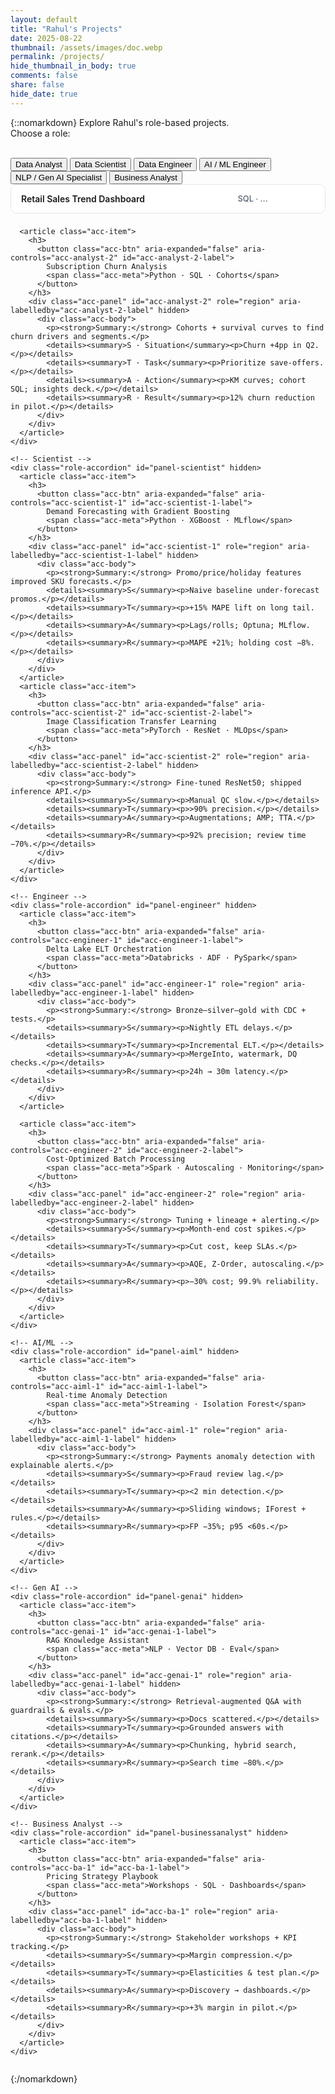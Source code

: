 ```yaml
---
layout: default
title: "Rahul's Projects"
date: 2025-08-22
thumbnail: /assets/images/doc.webp
permalink: /projects/
hide_thumbnail_in_body: true
comments: false
share: false
hide_date: true
---
```


{::nomarkdown}
<span id="role-summary" class="role-summary" aria-live="polite">
  Explore Rahul's role-based projects.
</span>
<br/>
Choose a role:
<br/><br/>

<div class="role-gallery">
  <!-- Left: your existing vertical / mobile-swipeable role menu -->
  <nav class="role-menu" aria-label="Choose a role">
    <button class="role-btn active" data-role="analyst" aria-current="page">Data Analyst</button>
    <button class="role-btn" data-role="scientist">Data Scientist</button>
    <button class="role-btn" data-role="engineer">Data Engineer</button>
    <button class="role-btn" data-role="aiml">AI / ML Engineer</button>
    <button class="role-btn" data-role="genai">NLP / Gen AI Specialist</button>
    <button class="role-btn" data-role="businessanalyst">Business Analyst</button>
  </nav>

  <!-- Right: keep the same container class you already style -->
  <section class="role-slideshows">
    <!-- Analyst (default visible) -->
    <div class="role-accordion" id="panel-analyst">
      <article class="acc-item">
        <span class="acc-head">
          <button class="acc-btn" aria-expanded="false" aria-controls="acc-analyst-1" id="acc-analyst-1-label">
            Retail Sales Trend Dashboard
            <span class="acc-meta">SQL · Power BI · A/B</span>
          </button>
        </span>
        <div class="acc-panel" id="acc-analyst-1" role="region" aria-labelledby="acc-analyst-1-label" hidden>
          <div class="acc-body">
            <p><strong>Summary:</strong> Weekly revenue, conversion, and cohort retention from clickstream + orders.</p>
            <details><summary>S · Situation</summary><p>Conflicting KPIs across teams.</p></details>
            <details><summary>T · Task</summary><p>Single source of truth dashboard.</p></details>
            <details><summary>A · Action</summary><p>SQL windows, semantic model, drilldowns.</p></details>
            <details><summary>R · Result</summary><p>Reporting time cut 6h → 30m.</p></details>
          </div>
        </div>
      </article>

      <article class="acc-item">
        <h3>
          <button class="acc-btn" aria-expanded="false" aria-controls="acc-analyst-2" id="acc-analyst-2-label">
            Subscription Churn Analysis
            <span class="acc-meta">Python · SQL · Cohorts</span>
          </button>
        </h3>
        <div class="acc-panel" id="acc-analyst-2" role="region" aria-labelledby="acc-analyst-2-label" hidden>
          <div class="acc-body">
            <p><strong>Summary:</strong> Cohorts + survival curves to find churn drivers and segments.</p>
            <details><summary>S · Situation</summary><p>Churn +4pp in Q2.</p></details>
            <details><summary>T · Task</summary><p>Prioritize save-offers.</p></details>
            <details><summary>A · Action</summary><p>KM curves; cohort SQL; insights deck.</p></details>
            <details><summary>R · Result</summary><p>12% churn reduction in pilot.</p></details>
          </div>
        </div>
      </article>
    </div>

    <!-- Scientist -->
    <div class="role-accordion" id="panel-scientist" hidden>
      <article class="acc-item">
        <h3>
          <button class="acc-btn" aria-expanded="false" aria-controls="acc-scientist-1" id="acc-scientist-1-label">
            Demand Forecasting with Gradient Boosting
            <span class="acc-meta">Python · XGBoost · MLflow</span>
          </button>
        </h3>
        <div class="acc-panel" id="acc-scientist-1" role="region" aria-labelledby="acc-scientist-1-label" hidden>
          <div class="acc-body">
            <p><strong>Summary:</strong> Promo/price/holiday features improved SKU forecasts.</p>
            <details><summary>S</summary><p>Naive baseline under-forecast promos.</p></details>
            <details><summary>T</summary><p>+15% MAPE lift on long tail.</p></details>
            <details><summary>A</summary><p>Lags/rolls; Optuna; MLflow.</p></details>
            <details><summary>R</summary><p>MAPE +21%; holding cost −8%.</p></details>
          </div>
        </div>
      </article>
      <article class="acc-item">
        <h3>
          <button class="acc-btn" aria-expanded="false" aria-controls="acc-scientist-2" id="acc-scientist-2-label">
            Image Classification Transfer Learning
            <span class="acc-meta">PyTorch · ResNet · MLOps</span>
          </button>
        </h3>
        <div class="acc-panel" id="acc-scientist-2" role="region" aria-labelledby="acc-scientist-2-label" hidden>
          <div class="acc-body">
            <p><strong>Summary:</strong> Fine-tuned ResNet50; shipped inference API.</p>
            <details><summary>S</summary><p>Manual QC slow.</p></details>
            <details><summary>T</summary><p>>90% precision.</p></details>
            <details><summary>A</summary><p>Augmentations; AMP; TTA.</p></details>
            <details><summary>R</summary><p>92% precision; review time −70%.</p></details>
          </div>
        </div>
      </article>
    </div>

    <!-- Engineer -->
    <div class="role-accordion" id="panel-engineer" hidden>
      <article class="acc-item">
        <h3>
          <button class="acc-btn" aria-expanded="false" aria-controls="acc-engineer-1" id="acc-engineer-1-label">
            Delta Lake ELT Orchestration
            <span class="acc-meta">Databricks · ADF · PySpark</span>
          </button>
        </h3>
        <div class="acc-panel" id="acc-engineer-1" role="region" aria-labelledby="acc-engineer-1-label" hidden>
          <div class="acc-body">
            <p><strong>Summary:</strong> Bronze–silver–gold with CDC + tests.</p>
            <details><summary>S</summary><p>Nightly ETL delays.</p></details>
            <details><summary>T</summary><p>Incremental ELT.</p></details>
            <details><summary>A</summary><p>MergeInto, watermark, DQ checks.</p></details>
            <details><summary>R</summary><p>24h → 30m latency.</p></details>
          </div>
        </div>
      </article>

      <article class="acc-item">
        <h3>
          <button class="acc-btn" aria-expanded="false" aria-controls="acc-engineer-2" id="acc-engineer-2-label">
            Cost-Optimized Batch Processing
            <span class="acc-meta">Spark · Autoscaling · Monitoring</span>
          </button>
        </h3>
        <div class="acc-panel" id="acc-engineer-2" role="region" aria-labelledby="acc-engineer-2-label" hidden>
          <div class="acc-body">
            <p><strong>Summary:</strong> Tuning + lineage + alerting.</p>
            <details><summary>S</summary><p>Month-end cost spikes.</p></details>
            <details><summary>T</summary><p>Cut cost, keep SLAs.</p></details>
            <details><summary>A</summary><p>AQE, Z-Order, autoscaling.</p></details>
            <details><summary>R</summary><p>−30% cost; 99.9% reliability.</p></details>
          </div>
        </div>
      </article>
    </div>

    <!-- AI/ML -->
    <div class="role-accordion" id="panel-aiml" hidden>
      <article class="acc-item">
        <h3>
          <button class="acc-btn" aria-expanded="false" aria-controls="acc-aiml-1" id="acc-aiml-1-label">
            Real-time Anomaly Detection
            <span class="acc-meta">Streaming · Isolation Forest</span>
          </button>
        </h3>
        <div class="acc-panel" id="acc-aiml-1" role="region" aria-labelledby="acc-aiml-1-label" hidden>
          <div class="acc-body">
            <p><strong>Summary:</strong> Payments anomaly detection with explainable alerts.</p>
            <details><summary>S</summary><p>Fraud review lag.</p></details>
            <details><summary>T</summary><p><2 min detection.</p></details>
            <details><summary>A</summary><p>Sliding windows; IForest + rules.</p></details>
            <details><summary>R</summary><p>FP −35%; p95 <60s.</p></details>
          </div>
        </div>
      </article>
    </div>

    <!-- Gen AI -->
    <div class="role-accordion" id="panel-genai" hidden>
      <article class="acc-item">
        <h3>
          <button class="acc-btn" aria-expanded="false" aria-controls="acc-genai-1" id="acc-genai-1-label">
            RAG Knowledge Assistant
            <span class="acc-meta">NLP · Vector DB · Eval</span>
          </button>
        </h3>
        <div class="acc-panel" id="acc-genai-1" role="region" aria-labelledby="acc-genai-1-label" hidden>
          <div class="acc-body">
            <p><strong>Summary:</strong> Retrieval-augmented Q&A with guardrails & evals.</p>
            <details><summary>S</summary><p>Docs scattered.</p></details>
            <details><summary>T</summary><p>Grounded answers with citations.</p></details>
            <details><summary>A</summary><p>Chunking, hybrid search, rerank.</p></details>
            <details><summary>R</summary><p>Search time −80%.</p></details>
          </div>
        </div>
      </article>
    </div>

    <!-- Business Analyst -->
    <div class="role-accordion" id="panel-businessanalyst" hidden>
      <article class="acc-item">
        <h3>
          <button class="acc-btn" aria-expanded="false" aria-controls="acc-ba-1" id="acc-ba-1-label">
            Pricing Strategy Playbook
            <span class="acc-meta">Workshops · SQL · Dashboards</span>
          </button>
        </h3>
        <div class="acc-panel" id="acc-ba-1" role="region" aria-labelledby="acc-ba-1-label" hidden>
          <div class="acc-body">
            <p><strong>Summary:</strong> Stakeholder workshops + KPI tracking.</p>
            <details><summary>S</summary><p>Margin compression.</p></details>
            <details><summary>T</summary><p>Elasticities & test plan.</p></details>
            <details><summary>A</summary><p>Discovery → dashboards.</p></details>
            <details><summary>R</summary><p>+3% margin in pilot.</p></details>
          </div>
        </div>
      </article>
    </div>
  </section>
</div>

<!-- Tiny, namespaced accordion styles; keeps your existing layout CSS intact -->
<style>
  .role-accordion{ display:grid; gap:.5rem }
  .acc-item{ border:1px solid #e5e7eb; border-radius:10px; background:#fff; overflow:hidden }
  .acc-btn{ all:unset; display:flex; justify-content:space-between; align-items:baseline; width:100%; padding:.9rem 1rem; cursor:pointer; font-weight:600 }
  .acc-btn:focus{ outline:2px solid #111; outline-offset:2px }
  .acc-meta{ font-size:.8rem; color:#6b7280; margin-left:.75rem }
  .acc-panel[hidden]{ display:none }
  .acc-body{ padding:.25rem 1rem 1rem }
  .acc-body details{ margin:.3rem 0; border-left:3px solid #e5e7eb; padding:.25rem .75rem }
  .acc-body summary{ cursor:pointer }
</style>

<script>
  // Optional per-role summary text
  const ROLE_SUMMARIES = {
    analyst: "Projects focused on SQL, dashboards, and experimentation.",
    scientist: "Projects focused on modeling, features, and evaluation.",
    engineer: "Projects focused on pipelines, orchestration, and reliability.",
    aiml: "Projects focused on streaming detection and platform ops.",
    genai: "Projects focused on RAG, evaluation, and guardrails.",
    businessanalyst: "Projects focused on discovery, KPIs, and alignment."
  };
  const summaryEl = document.getElementById("role-summary");

  function setSummary(role){
    if(!summaryEl) return;
    summaryEl.textContent = ROLE_SUMMARIES[role] || "Explore Rahul's role-based projects.";
    if (window.runWordIconizer) window.runWordIconizer(summaryEl);
  }

  function activateRole(role){
    document.querySelectorAll(".role-btn").forEach(btn => {
      const on = btn.dataset.role === role;
      btn.classList.toggle("active", on);
      btn.setAttribute("aria-current", on ? "page" : "false");
    });
    // Keep your .role-slideshows container; just toggle panels inside it
    document.querySelectorAll(".role-slideshows .role-accordion").forEach(p => p.hidden = true);
    const panel = document.getElementById(`panel-${role}`);
    if(panel) panel.hidden = false;
    setSummary(role);
  }

  // One-open-at-a-time accordion behavior within a role panel
  function wireAccordion(container){
    container.addEventListener("click", (e) => {
      const btn = e.target.closest(".acc-btn");
      if(!btn) return;
      const panelId = btn.getAttribute("aria-controls");
      const panel = document.getElementById(panelId);
      const expanded = btn.getAttribute("aria-expanded") === "true";

      // Close all in this container
      container.querySelectorAll(".acc-btn[aria-expanded='true']").forEach(b => b.setAttribute("aria-expanded","false"));
      container.querySelectorAll(".acc-panel").forEach(p => p.hidden = true);

      // Open selected if it was closed
      if(!expanded){
        btn.setAttribute("aria-expanded","true");
        panel.hidden = false;
        if (window.runWordIconizer) window.runWordIconizer(panel);
      }
    });
  }

  // Wire up role buttons using your existing classes
  document.querySelectorAll(".role-btn").forEach(btn =>
    btn.addEventListener("click", () => activateRole(btn.dataset.role))
  );

  // Wire accordions (per visible/hidden role panel)
  document.querySelectorAll(".role-accordion").forEach(wireAccordion);

  // Default role
  activateRole("analyst");
</script>

<style>
/* ===== Projects accordion — overwrite block ===== */

/* Card + layout */
.role-accordion{ display:grid; gap:.5rem }
.acc-item{ border:1px solid #e5e7eb; border-radius:10px; background:#fff; overflow:hidden }

/* Header wrapper (use with <span class="acc-head">). Safe no-op for <h3> items. */
.acc-head{ display:block; margin:0; padding:0; border:0; background:transparent; box-shadow:none }

/* Header button (title + tech stack on the right) */
.acc-btn{
  box-sizing:border-box;
  display:grid;
  grid-template-columns: 1fr auto; /* title grows, meta hugs right */
  align-items:center;
  gap:.5rem;
  width:100%;
  padding:.9rem 1rem;
  cursor:pointer;
  font-weight:600;
  border:0;
  background:transparent;
}
.acc-btn:focus{ outline:1px solid #E9E9E9; outline-offset:2px }

/* Right-side tech stack text */
.acc-meta{
  font-size:.8rem; color:#6b7280; margin-left:.75rem;
  white-space:nowrap; overflow:hidden; text-overflow:ellipsis; max-width:40%;
}
@media (max-width:768px){ .acc-meta{ max-width:55vw } }

/* Panel and body */
.acc-panel[hidden]{ display:none }
.acc-body{ padding:.25rem 1rem 1rem }
.acc-body details{ margin:.3rem 0; border-left:3px solid #e5e7eb; padding:.25rem .75rem }
.acc-body summary{ cursor:pointer }

/* Ensure we never get double lines by wiping any residual rules on the panel edge */
.role-slideshows .acc-item .acc-panel,
.role-slideshows .acc-item .acc-panel > *:first-child{
  border-top: 0 !important;
  box-shadow: none !important;
  background-image: none !important;
  border-bottom: 0 !important;
}

/* 1) Neutralize theme focus underline in the accordion area */
.role-slideshows .acc-btn:focus,
.role-slideshows .acc-btn:focus-visible,
.role-slideshows .acc-item:focus-within .acc-btn {
  background-image: none !important; /* kills gradient underlines */
  box-shadow: none !important;       /* kills shadow-as-underline */
  border-bottom: none !important;    /* don't stack with our border */
  border-top: 0 !important;
}

/* Also ensure the panel edge isn't drawing a rule */
.role-slideshows .acc-item .acc-panel,
.role-slideshows .acc-item .acc-panel > *:first-child{
  border-top: 0 !important;
  border-bottom: 0 !important;
  background-image: none !important;
  box-shadow: none !important;
}


</style>

{:/nomarkdown}

